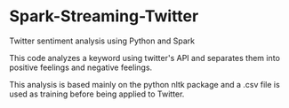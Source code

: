 # Spark-Streaming-Twitter
Twitter sentiment analysis using Python and Spark


This code analyzes a keyword using twitter's API and separates them into positive feelings and negative feelings. 

This analysis is based mainly on the python nltk package and a .csv file is used as training before being applied to Twitter.
